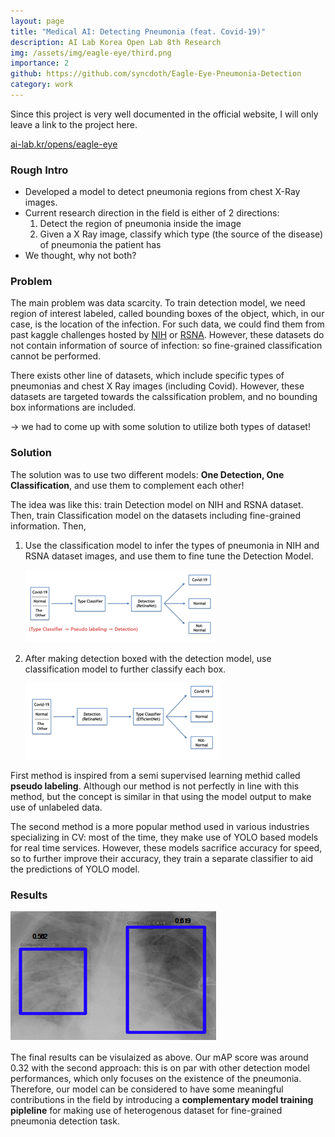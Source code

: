```yaml
---
layout: page
title: "Medical AI: Detecting Pneumonia (feat. Covid-19)"
description: AI Lab Korea Open Lab 8th Research
img: /assets/img/eagle-eye/third.png
importance: 2
github: https://github.com/syncdoth/Eagle-Eye-Pneumonia-Detection
category: work
---
```


Since this project is very well documented in the official website, I will only
leave a link to the project here.

[ai-lab.kr/opens/eagle-eye](https://www.ai-lab.kr/opens/601005bf7f1e709c2c2d78ac)

### Rough Intro

* Developed a model to detect pneumonia regions from chest X-Ray images.
* Current research direction in the field is either of 2 directions:
  1. Detect the region of pneumonia inside the image
  2. Given a X Ray image, classify which type (the source of the disease) of
     pneumonia the patient has
* We thought, why not both?

### Problem

The main problem was data scarcity. To train detection model, we need region of
interest labeled, called bounding boxes of the object, which, in our case, is the
location of the infection. For such data, we could find them from past kaggle
challenges hosted by [NIH](https://www.kaggle.com/nih-chest-xrays/data)
or [RSNA](e.com/c/rsna-pneumonia-detection-challenge). However, these datasets
do not contain information of source of infection: so fine-grained classification
cannot be performed.

There exists other line of datasets, which include specific types of pneumonias
and chest X Ray images (including Covid). However, these datasets are targeted
towards the calssification problem, and no bounding box informations are included.

-> we had to come up with some solution to utilize both types of dataset!

### Solution

The solution was to use two different models: **One Detection, One Classification**,
and use them to complement each other!



The idea was like this: train Detection model on NIH and RSNA dataset. Then, train
Classification model on the datasets including fine-grained information. Then,

1. Use the classification model to infer the types of pneumonia in NIH and RSNA
   dataset images, and use them to fine tune the Detection Model.

   ![alt text](/assets/img/eagle-eye/first.png)

2. After making detection boxed with the detection model, use classification model
   to further classify each box.

   ![alt text](/assets/img/eagle-eye/second.png)

First method is inspired from a semi supervised learning methid called
**pseudo labeling**. Although our method is not perfectly in line with this method,
but the concept is similar in that using the model output to make use of unlabeled data.

The second method is a more popular method used in various industries specializing
in CV: most of the time, they make use of YOLO based models for real time services.
However, these models sacrifice accuracy for speed, so to further improve their
accuracy, they train a separate classifier to aid the predictions of YOLO model.

### Results
![alt text](/assets/img/eagle-eye/third.png)

The final results can be visulaized as above. Our mAP score was around 0.32 with
the second approach: this is on par with other detection model performances,
which only focuses on the existence of the pneumonia. Therefore, our model can be
considered to have some meaningful contributions in the field by introducing a
**complementary model training pipleline** for making use of heterogenous dataset
for fine-grained pneumonia detection task.
